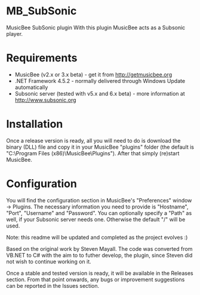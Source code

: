 # MB_SubSonic
MusicBee SubSonic plugin
With this plugin MusicBee acts as a Subsonic player.

Requirements
============
- MusicBee (v2.x or 3.x beta) - get it from http://getmusicbee.org
- .NET Framework 4.5.2 - normally delivered through Windows Update automatically
- Subsonic server (tested with v5.x and 6.x beta) - more information at http://www.subsonic.org

Installation
============
Once a release version is ready, all you will need to do is download the binary (DLL) file and copy it in your MusicBee "plugins" folder (the default is "C:\Program Files (x86)\MusicBee\Plugins\"). After that simply (re)start MusicBee.

Configuration
=============
You will find the configuration section in MusicBee's "Preferences" window -> Plugins.
The necessary information you need to provide is "Hostname", "Port", "Username" and "Password".
You can optionally specify a "Path" as well, if your Subsonic server needs one. Otherwise the default "/" will be used.

Note: this readme will be updated and completed as the project evolves :)

Based on the original work by Steven Mayall. The code was converted from VB.NET to C# with the aim to to futher develop, the plugin, since Steven did not wish to continue working on it.

Once a stable and tested version is ready, it will be available in the Releases section.
From that point onwards, any bugs or improvement suggestions can be reported in the Issues section.
